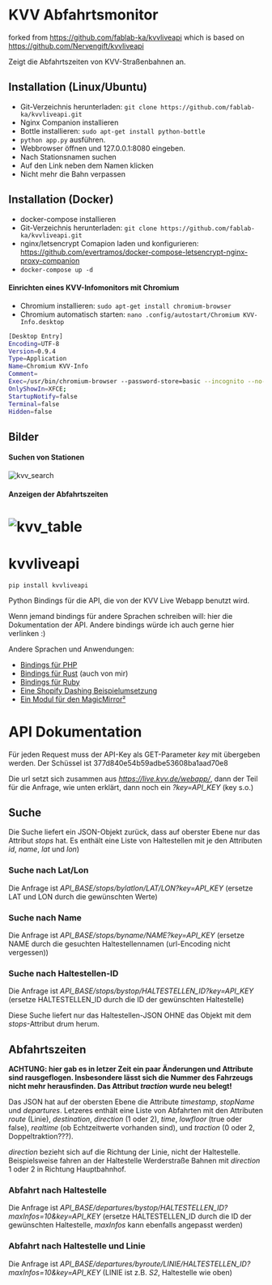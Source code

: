 # KVV Abfahrtsmonitor
forked from https://github.com/fablab-ka/kvvliveapi
which is based on https://github.com/Nervengift/kvvliveapi

Zeigt die Abfahrtszeiten von KVV-Straßenbahnen an.

## Installation (Linux/Ubuntu)
* Git-Verzeichnis herunterladen: `git clone https://github.com/fablab-ka/kvvliveapi.git`
* Nginx Companion installieren
* Bottle installieren: `sudo apt-get install python-bottle`
* `python app.py` ausführen.
* Webbrowser öffnen und 127.0.0.1:8080 eingeben.
* Nach Stationsnamen suchen
* Auf den Link neben dem Namen klicken
* Nicht mehr die Bahn verpassen

## Installation (Docker)
* docker-compose installieren
* Git-Verzeichnis herunterladen: `git clone https://github.com/fablab-ka/kvvliveapi.git`
* nginx/letsencrypt Comapion laden und konfigurieren: https://github.com/evertramos/docker-compose-letsencrypt-nginx-proxy-companion
* `docker-compose up -d`

#### Einrichten eines KVV-Infomonitors mit Chromium
* Chromium installieren: `sudo apt-get install chromium-browser`
* Chromium automatisch starten: `nano .config/autostart/Chromium KVV-Info.desktop`
```bash
[Desktop Entry]
Encoding=UTF-8
Version=0.9.4
Type=Application
Name=Chromium KVV-Info
Comment=
Exec=/usr/bin/chromium-browser --password-store=basic --incognito --no-first-run --touch-events=enabled --fast --fast-start --disable-popup-blocking --disable-infobars --disable-session-crashed-bubble --disable-tab-switcher --disable-translate --enable-low-res-tiling --kiosk 127.0.0.1:8080/kvv_table?station=de:8212:1
OnlyShowIn=XFCE;
StartupNotify=false
Terminal=false
Hidden=false
```
## Bilder
#### Suchen von Stationen
![kvv_search](https://github.com/fablab-ka/kvvliveapi/blob/master/docs/kvv_search.png)
#### Anzeigen der Abfahrtszeiten
![kvv_table](https://github.com/fablab-ka/kvvliveapi/blob/master/docs/kvv_table.png)
=======
# kvvliveapi

`pip install kvvliveapi`

Python Bindings für die API, die von der KVV Live Webapp benutzt wird.

Wenn jemand bindings für andere Sprachen schreiben will: hier die Dokumentation der API. Andere bindings würde ich auch gerne hier verlinken :)

Andere Sprachen und Anwendungen:

* [Bindings für PHP](https://github.com/MartinLoeper/KVV-PHP-unofficial-)
* [Bindings für Rust](https://github.com/nervengift/kvvliveapi-rs) (auch von mir)
* [Bindings für Ruby](https://github.com/julianschuh/kvvliveapi)
* [Eine Shopify Dashing Beispielumsetzung](https://github.com/anthu/kvv-departure-dashboard)
* [Ein Modul für den MagicMirror²](https://github.com/yo-less/MMM-KVV)

# API Dokumentation

Für jeden Request muss der API-Key als GET-Parameter *key* mit übergeben werden. Der Schüssel ist 377d840e54b59adbe53608ba1aad70e8

Die url setzt sich zusammen aus *https://live.kvv.de/webapp/*, dann der Teil für die Anfrage, wie unten erklärt, dann noch ein *?key=API_KEY* (key s.o.)

## Suche

Die Suche liefert ein JSON-Objekt zurück, dass auf oberster Ebene nur das Attribut *stops* hat. Es enthält eine Liste von Haltestellen mit je den Attributen *id*, *name*, *lat* und *lon*)

### Suche nach Lat/Lon

Die Anfrage ist *API_BASE/stops/bylatlon/LAT/LON?key=API_KEY* (ersetze LAT und LON durch die gewünschten Werte)

### Suche nach Name

Die Anfrage ist *API_BASE/stops/byname/NAME?key=API_KEY* (ersetze NAME durch die gesuchten Haltestellennamen (url-Encoding nicht vergessen))

### Suche nach Haltestellen-ID

Die Anfrage ist *API_BASE/stops/bystop/HALTESTELLEN_ID?key=API_KEY* (ersetze HALTESTELLEN_ID durch die ID der gewünschten Haltestelle)

Diese Suche liefert nur das Haltestellen-JSON OHNE das Objekt mit dem *stops*-Attribut drum herum.


## Abfahrtszeiten

**ACHTUNG: hier gab es in letzer Zeit ein paar Änderungen und Attribute sind rausgeflogen. Insbesondere lässt sich die Nummer des Fahrzeugs nicht mehr herausfinden. Das Attribut *traction* wurde neu belegt!**

Das JSON hat auf der obersten Ebene die Attribute *timestamp*, *stopName* und *departures*. Letzeres enthält eine Liste von Abfahrten mit den Attributen *route* (Linie), *destination*, *direction* (1 oder 2), *time*, *lowfloor* (true oder false), *realtime* (ob Echtzeitwerte vorhanden sind), und *traction* (0 oder 2, Doppeltraktion???).

*direction* bezieht sich auf die Richtung der Linie, nicht der Haltestelle. Beispielsweise fahren an der Haltestelle Werderstraße Bahnen mit *direction*  1 oder 2 in Richtung Hauptbahnhof.

### Abfahrt nach Haltestelle

Die Anfrage ist *API_BASE/departures/bystop/HALTESTELLEN_ID?maxInfos=10&key=API_KEY* (ersetze HALTESTELLEN_ID durch die ID der gewünschten Haltestelle, *maxInfos* kann ebenfalls angepasst werden)

### Abfahrt nach Haltestelle und Linie

Die Anfrage ist *API_BASE/departures/byroute/LINIE/HALTESTELLEN_ID?maxInfos=10&key=API_KEY* (LINIE ist z.B. *S2*, Haltestelle wie oben)


